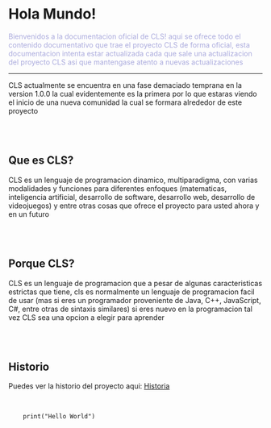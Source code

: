 <h1 class="gold">
	Hola Mundo!
</h1>
<p style="color: #aad">
	Bienvenidos a la documentacion oficial de CLS! aqui se ofrece 
	todo el contenido documentativo que trae el proyecto CLS de
	forma oficial, esta documentacion intenta estar actualizada
	cada que sale una actualizacion del proyecto CLS asi que
	mantengase atento a nuevas actualizaciones
</p>
<hr>
<p>
	CLS actualmente se encuentra en una fase demaciado temprana
	en la version 1.0.0 la cual evidentemente es la primera por
	lo que estaras viendo el inicio de una nueva comunidad la cual
	se formara alrededor de este proyecto
</p>
<br>
<br>
<h2>
	Que es CLS?
</h2>
<p>
	CLS es un lenguaje de programacion dinamico, multiparadigma, con varias
	modalidades y funciones para diferentes enfoques (matematicas,
	inteligencia artificial, desarrollo de software, desarrollo web, desarrollo de videojuegos)
	y entre otras cosas que ofrece el proyecto para usted ahora y en un futuro
</p>
<br>
<br>
<h2>
	Porque CLS?
</h2>
<p>
	CLS es un lenguaje de programacion que a pesar de algunas
	caracteristicas estrictas que tiene, cls es normalmente
	un lenguaje de programacion facil de usar (mas si eres
	un programador proveniente de Java, C++, JavaScript, C#,
	entre otras de sintaxis similares) si eres nuevo en la
	programacion tal vez CLS sea una opcion a elegir para
	aprender
</p>
<br>
<br>
<h2>
	Historio
</h2>
<p>
	Puedes ver la historio del proyecto aqui: 
	<a href="/doc?link=/info/story.md" class="green">Historia</a>
</p>
<br>
<code type="cls">
	print("Hello World")
</code>
